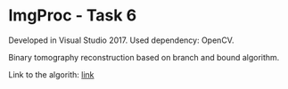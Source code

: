# ImgProc - Task 6

Developed in Visual Studio 2017.
Used dependency: OpenCV.

Binary tomography reconstruction based on branch and bound algorithm.

Link to the algorith: [link](https://www.researchgate.net/profile/Miklos_Poth/publication/228570533_Branch_and_Bound_Method_for_Discrete_Tomography_Reconstruction_of_hv-convex_Binary_Matrices/links/56f130cf08aec63f4c9b4c12/Branch-and-Bound-Method-for-Discrete-Tomography-Reconstruction-of-hv-convex-Binary-Matrices.pdf)